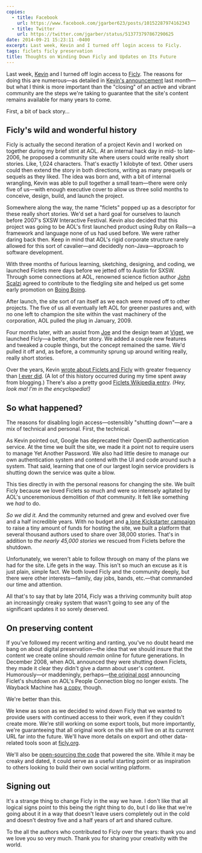 ```yaml
---
copies:
  - title: Facebook
    url: https://www.facebook.com/jgarber623/posts/10152287974162343
  - title: Twitter
    url: https://twitter.com/jgarber/status/513773797867290625
date: 2014-09-21 15:23:11 -0400
excerpt: Last week, Kevin and I turned off login access to Ficly.
tags: ficlets ficly preservation
title: Thoughts on Winding Down Ficly and Updates on Its Future
---
```


Last week, [Kevin](http://lawver.net/) and I turned off login access to [Ficly](http://ficly.com/). The reasons for doing this are numerous—as detailed in [Kevin's announcement](http://ficly.com/blog/farewell-ficly) last month—but what I think is more important than the "closing" of an active and vibrant community are the steps we're taking to guarantee that the site's content remains available for many years to come.

First, a bit of back story…

## Ficly's wild and wonderful history

Ficly is actually the second iteration of a project Kevin and I worked on together during my brief stint at AOL. At an internal hack day in mid- to late-2006, he proposed a community site where users could write really short stories. Like, 1,024 characters. That's exactly 1 kilobyte of text. Other users could then extend the story in both directions, writing as many prequels or sequels as they liked. The idea was born and, with a bit of internal wrangling, Kevin was able to pull together a small team—there were only five of us—with enough executive cover to allow us three solid months to conceive, design, build, and launch the project.

Somewhere along the way, the name "ficlets" popped up as a descriptor for these really short stories. We'd set a hard goal for ourselves to launch before 2007's SXSW Interactive Festival. Kevin also decided that this project was going to be AOL's first launched product using Ruby on Rails—a framework and language none of us had used before. We were rather daring back then. Keep in mind that AOL's rigid corporate structure rarely allowed for this sort of cavalier—and decidedly non-Java—approach to software development.

With three months of furious learning, sketching, designing, and coding, we launched Ficlets mere days before we jetted off to Austin for SXSW. Through some connections at AOL, renowned science fiction author [John Scalzi](http://whatever.scalzi.com/) agreed to contribute to the fledgling site and helped us get some early promotion on [Boing Boing](http://boingboing.net/2007/03/14/ficlets-creative-com.html).

After launch, the site sort of ran itself as we each were moved off to other projects. The five of us all eventually left AOL for greener pastures and, with no one left to champion the site within the vast machinery of the corporation, AOL pulled the plug in January, 2009.

Four months later, with an assist from [Joe](http://www.drdzoe.com/) and the design team at [Viget](http://viget.com/), we launched Ficly—a better, shorter story. We added a couple new features and tweaked a couple things, but the concept remained the same. We'd pulled it off and, as before, a community sprung up around writing really, really short stories.

Over the years, Kevin [wrote about Ficlets and Ficly](http://lawver.net/categories/development/aol/ficlets/) with greater frequency than [I ever did](/tags/ficlets). (A lot of this history occurred during my time spent away from blogging.) There's also a pretty good [Ficlets Wikipedia entry](http://en.m.wikipedia.org/wiki/Ficlets). _(Hey, look ma! I'm in the encyclopedia!)_

## So what happened?

The reasons for disabling login access—ostensibly "shutting down"—are a mix of technical and personal. First, the technical.

As Kevin pointed out, Google has deprecated their OpenID authentication service. At the time we built the site, we made it a point not to require users to manage Yet Another Password. We also had little desire to manage our own authentication system and contend with the UI and code around such a system. That said, learning that one of our largest login service providers is shutting down the service was quite a blow.

This ties directly in with the personal reasons for changing the site. We built Ficly because we loved Ficlets so much and were so intensely agitated by AOL's unceremonious demolition of _that_ community. It felt like something we _had_ to do.

_So we did it._ And the community returned and grew and evolved over five and a half incredible years. With no budget and [a lone Kickstarter campaign](https://www.kickstarter.com/projects/kplawver/the-ficly-server-support-project) to raise a tiny amount of funds for hosting the site, we built a platform that several thousand authors used to share over 38,000 stories. That's in addition to _the nearly 45,000 stories_ we rescued from Ficlets before the shutdown.

Unfortunately, we weren't able to follow through on many of the plans we had for the site. Life gets in the way. This isn't so much an excuse as it is just plain, simple fact. We both loved Ficly and the community deeply, but there were other interests—family, day jobs, bands, etc.—that commanded our time and attention.

All that's to say that by late 2014, Ficly was a thriving community built atop an increasingly creaky system that wasn't going to see any of the significant updates it so sorely deserved.

## On preserving content

If you've followed my recent writing and ranting, you've no doubt heard me bang on about digital preservation—the idea that we should insure that the content we create online should _remain_ online for future generations. In December 2008, when AOL announced they were shutting down Ficlets, they made it clear they didn't give a damn about user's content. Humorously—or maddeningly, perhaps—[the original post](http://www.peopleconnectionblog.com/2008/12/02/ficlets-will-be-shut-down-permanently/) announcing Ficlet's shutdown on AOL's People Connection blog no longer exists. The Wayback Machine has [a copy](https://web.archive.org/web/20101017103123/http://www.peopleconnectionblog.com/2008/12/02/ficlets-will-be-shut-down-permanently), though.

We're better than this.

We knew as soon as we decided to wind down Ficly that we wanted to provide users with continued access to their work, even if they couldn't create more. We're still working on some export tools, but more importantly, we're guaranteeing that all original work on the site will live on at its current URL far into the future. We'll have more details on export and other data-related tools soon at [ficly.org](http://ficly.org/).

We'll also be [open-sourcing the code](https://github.com/ficly) that powered the site. While it may be creaky and dated, it could serve as a useful starting point or as inspiration to others looking to build their own social writing platform.

## Signing out

It's a strange thing to change Ficly in the way we have. I don't like that all logical signs point to this being the right thing to do, but I do like that we're going about it in a way that doesn't leave users completely out in the cold and doesn't destroy five and a half years of art and shared culture.

To the all the authors who contributed to Ficly over the years: thank you and we love you so very much. Thank you for sharing your creativity with the world.